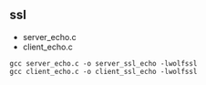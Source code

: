 ## ssl

* server_echo.c
* client_echo.c

```
gcc server_echo.c -o server_ssl_echo -lwolfssl
gcc client_echo.c -o client_ssl_echo -lwolfssl
```
